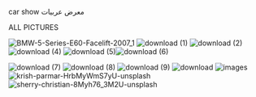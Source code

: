 car show  معرض عربيات








ALL PICTURES 



![BMW-5-Series-E60-Facelift-2007_1](https://user-images.githubusercontent.com/117038006/213455617-e07d989a-6bee-457c-aa8c-627f2e81c298.jpg)
![download (1)](https://user-images.githubusercontent.com/117038006/213455794-cc3aadf8-2967-4742-97bb-cdc5bbcd852a.jpeg)
![download (2)](https://user-images.githubusercontent.com/117038006/213455807-4010ae0c-7ba4-4212-8b0a-edfbcb090f9e.jpeg)
![download (4)](https://user-images.githubusercontent.com/117038006/213455814-1b1ff899-8e45-4388-9784-77cc73f4cc82.jpeg)
![download (5)](https://user-images.githubusercontent.com/117038006/213455824-a6c3c10a-bc15-4472-a0c9-c99281bd139a.jpeg)![download (6)](https://user-images.githubusercontent.com/117038006/213455837-f3462cc6-813f-490a-a4b8-d941302b3232.jpeg)

![download (7)](https://user-images.githubusercontent.com/117038006/213455846-22cca386-f78e-4cd3-a80a-5a33b020f8c2.jpeg)
![download (8)](https://user-images.githubusercontent.com/117038006/213455849-95f283df-c826-4feb-8d21-fd8fdce87f08.jpeg)
![download (9)](https://user-images.githubusercontent.com/117038006/213455854-d5846792-09c8-4b9b-bf06-fee95446d132.jpeg)
![download](https://user-images.githubusercontent.com/117038006/213455861-859970c0-a4ec-41dc-971d-4676e4c8d503.jpeg)
![images](https://user-images.githubusercontent.com/117038006/213455869-6f9fe934-c1d1-4cc5-8774-638404678de2.jpeg)
![krish-parmar-HrbMyWmS7yU-unsplash](https://user-images.githubusercontent.com/117038006/213455872-5cc7d9d8-2b2a-4e12-99f3-21d49c85e7a1.jpg)
![sherry-christian-8Myh76_3M2U-unsplash](https://user-images.githubusercontent.com/117038006/213455891-de951059-704b-469f-996a-d65d91d4c790.jpg)
